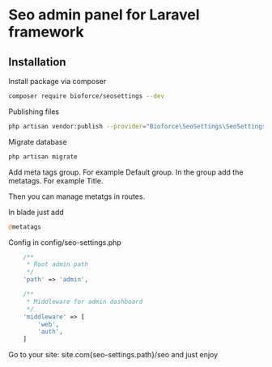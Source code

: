 # Seo admin panel for Laravel framework

## Installation
Install package via composer

```bash
composer require bioforce/seosettings --dev
```

Publishing files

```bash
php artisan vendor:publish --provider="Bioforce\SeoSettings\SeoSettingsServiceProvider"
```

Migrate database

```bash
php artisan migrate
```

Add meta tags group. For example Default group.
In the group add the metatags. For example Title.

Then you can manage metatgs in routes.

In blade just add
```php
@metatags
```

Config in config/seo-settings.php

```php
    /**
     * Root admin path
     */
    'path' => 'admin',

    /**
     * Middleware for admin dashboard
     */
    'middleware' => [
        'web',
        'auth',
    ]
```

Go to your site: site.com{seo-settings.path}/seo and just enjoy